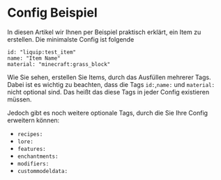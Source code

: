 # Config Beispiel

In diesen Artikel wir Ihnen per Beispiel praktisch erklärt, ein Item zu erstellen.
Die minimalste Config ist folgende
```config
id: "liquip:test_item"
name: "Item Name"
material: "minecraft:grass_block"
```
Wie Sie sehen, erstellen Sie Items, durch das Ausfüllen mehrerer Tags. Dabei ist es wichtig zu beachten, dass die Tags
`id:`,`name:` und `material:` nicht optional sind. Das heißt das diese Tags in jeder Config existieren müssen.


Jedoch gibt es noch weitere optionale Tags, durch die Sie Ihre Config erweitern können: 
* `recipes:`
* `lore:`
* `features:`
* `enchantments:`
* `modifiers:`
* `custommodeldata:`

